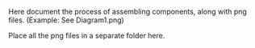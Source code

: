 Here document the process of assembling components, along with png files. (Example: See Diagram1.png)

Place all the png files in a separate folder here.
